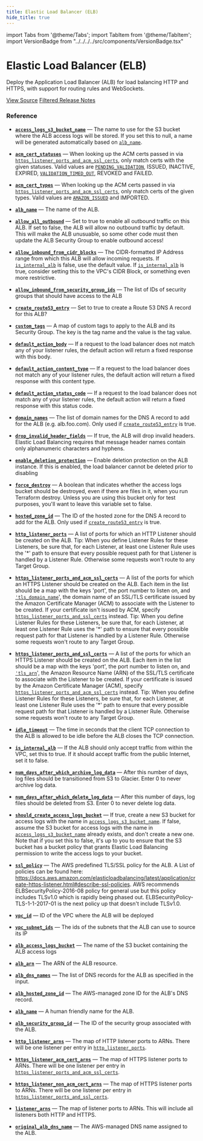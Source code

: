 ```yaml
---
title: Elastic Load Balancer (ELB)
hide_title: true
---
```


import Tabs from '@theme/Tabs';
import TabItem from '@theme/TabItem';
import VersionBadge from "../../../../src/components/VersionBadge.tsx"

<VersionBadge version="0.73.2"/>

# Elastic Load Balancer (ELB)

Deploy the Application Load Balancer (ALB) for load balancing HTTP and HTTPS, with support for routing rules and WebSockets.

<a href="https://github.com/gruntwork-io/terraform-aws-service-catalog/tree/master/modules/networking/alb" className="link-button">View Source</a>
<a href="https://github.com/gruntwork-io/terraform-aws-service-catalog/releases?q=networking/alb" className="link-button" title="Release notes for only the service catalog versions which impacted this service.">Filtered Release Notes</a>

### Reference

<Tabs>
<TabItem value="inputs" label="Inputs" default>

<a name="access_logs_s3_bucket_name" className="snap-top"></a>

* [**`access_logs_s3_bucket_name`**](#access_logs_s3_bucket_name) &mdash; The name to use for the S3 bucket where the ALB access logs will be stored. If you set this to null, a name will be generated automatically based on [`alb_name`](#alb_name).

<a name="acm_cert_statuses" className="snap-top"></a>

* [**`acm_cert_statuses`**](#acm_cert_statuses) &mdash; When looking up the ACM certs passed in via [`https_listener_ports_and_acm_ssl_certs`](#https_listener_ports_and_acm_ssl_certs), only match certs with the given statuses. Valid values are [`PENDING_VALIDATION`](#PENDING_VALIDATION), ISSUED, INACTIVE, EXPIRED, [`VALIDATION_TIMED_OUT`](#VALIDATION_TIMED_OUT), REVOKED and FAILED.

<a name="acm_cert_types" className="snap-top"></a>

* [**`acm_cert_types`**](#acm_cert_types) &mdash; When looking up the ACM certs passed in via [`https_listener_ports_and_acm_ssl_certs`](#https_listener_ports_and_acm_ssl_certs), only match certs of the given types. Valid values are [`AMAZON_ISSUED`](#AMAZON_ISSUED) and IMPORTED.

<a name="alb_name" className="snap-top"></a>

* [**`alb_name`**](#alb_name) &mdash; The name of the ALB.

<a name="allow_all_outbound" className="snap-top"></a>

* [**`allow_all_outbound`**](#allow_all_outbound) &mdash; Set to true to enable all outbound traffic on this ALB. If set to false, the ALB will allow no outbound traffic by default. This will make the ALB unusuable, so some other code must then update the ALB Security Group to enable outbound access!

<a name="allow_inbound_from_cidr_blocks" className="snap-top"></a>

* [**`allow_inbound_from_cidr_blocks`**](#allow_inbound_from_cidr_blocks) &mdash; The CIDR-formatted IP Address range from which this ALB will allow incoming requests. If [`is_internal_alb`](#is_internal_alb) is false, use the default value. If [`is_internal_alb`](#is_internal_alb) is true, consider setting this to the VPC's CIDR Block, or something even more restrictive.

<a name="allow_inbound_from_security_group_ids" className="snap-top"></a>

* [**`allow_inbound_from_security_group_ids`**](#allow_inbound_from_security_group_ids) &mdash; The list of IDs of security groups that should have access to the ALB

<a name="create_route53_entry" className="snap-top"></a>

* [**`create_route53_entry`**](#create_route53_entry) &mdash; Set to true to create a Route 53 DNS A record for this ALB?

<a name="custom_tags" className="snap-top"></a>

* [**`custom_tags`**](#custom_tags) &mdash; A map of custom tags to apply to the ALB and its Security Group. The key is the tag name and the value is the tag value.

<a name="default_action_body" className="snap-top"></a>

* [**`default_action_body`**](#default_action_body) &mdash; If a request to the load balancer does not match any of your listener rules, the default action will return a fixed response with this body.

<a name="default_action_content_type" className="snap-top"></a>

* [**`default_action_content_type`**](#default_action_content_type) &mdash; If a request to the load balancer does not match any of your listener rules, the default action will return a fixed response with this content type.

<a name="default_action_status_code" className="snap-top"></a>

* [**`default_action_status_code`**](#default_action_status_code) &mdash; If a request to the load balancer does not match any of your listener rules, the default action will return a fixed response with this status code.

<a name="domain_names" className="snap-top"></a>

* [**`domain_names`**](#domain_names) &mdash; The list of domain names for the DNS A record to add for the ALB (e.g. alb.foo.com). Only used if [`create_route53_entry`](#create_route53_entry) is true.

<a name="drop_invalid_header_fields" className="snap-top"></a>

* [**`drop_invalid_header_fields`**](#drop_invalid_header_fields) &mdash; If true, the ALB will drop invalid headers. Elastic Load Balancing requires that message header names contain only alphanumeric characters and hyphens.

<a name="enable_deletion_protection" className="snap-top"></a>

* [**`enable_deletion_protection`**](#enable_deletion_protection) &mdash; Enable deletion protection on the ALB instance. If this is enabled, the load balancer cannot be deleted prior to disabling

<a name="force_destroy" className="snap-top"></a>

* [**`force_destroy`**](#force_destroy) &mdash; A boolean that indicates whether the access logs bucket should be destroyed, even if there are files in it, when you run Terraform destroy. Unless you are using this bucket only for test purposes, you'll want to leave this variable set to false.

<a name="hosted_zone_id" className="snap-top"></a>

* [**`hosted_zone_id`**](#hosted_zone_id) &mdash; The ID of the hosted zone for the DNS A record to add for the ALB. Only used if [`create_route53_entry`](#create_route53_entry) is true.

<a name="http_listener_ports" className="snap-top"></a>

* [**`http_listener_ports`**](#http_listener_ports) &mdash; A list of ports for which an HTTP Listener should be created on the ALB. Tip: When you define Listener Rules for these Listeners, be sure that, for each Listener, at least one Listener Rule  uses the '*' path to ensure that every possible request path for that Listener is handled by a Listener Rule. Otherwise some requests won't route to any Target Group.

<a name="https_listener_ports_and_acm_ssl_certs" className="snap-top"></a>

* [**`https_listener_ports_and_acm_ssl_certs`**](#https_listener_ports_and_acm_ssl_certs) &mdash; A list of the ports for which an HTTPS Listener should be created on the ALB. Each item in the list should be a map with the keys 'port', the port number to listen on, and [`'tls_domain_name`](#'tls_domain_name)', the domain name of an SSL/TLS certificate issued by the Amazon Certificate Manager (ACM) to associate with the Listener to be created. If your certificate isn't issued by ACM, specify [`https_listener_ports_and_ssl_certs`](#https_listener_ports_and_ssl_certs) instead. Tip: When you define Listener Rules for these Listeners, be sure that, for each Listener, at least one Listener Rule  uses the '*' path to ensure that every possible request path for that Listener is handled by a Listener Rule. Otherwise some requests won't route to any Target Group.

<a name="https_listener_ports_and_ssl_certs" className="snap-top"></a>

* [**`https_listener_ports_and_ssl_certs`**](#https_listener_ports_and_ssl_certs) &mdash; A list of the ports for which an HTTPS Listener should be created on the ALB. Each item in the list should be a map with the keys 'port', the port number to listen on, and [`'tls_arn`](#'tls_arn)', the Amazon Resource Name (ARN) of the SSL/TLS certificate to associate with the Listener to be created. If your certificate is issued by the Amazon Certificate Manager (ACM), specify [`https_listener_ports_and_acm_ssl_certs`](#https_listener_ports_and_acm_ssl_certs) instead. Tip: When you define Listener Rules for these Listeners, be sure that, for each Listener, at least one Listener Rule  uses the '*' path to ensure that every possible request path for that Listener is handled by a Listener Rule. Otherwise some requests won't route to any Target Group.

<a name="idle_timeout" className="snap-top"></a>

* [**`idle_timeout`**](#idle_timeout) &mdash; The time in seconds that the client TCP connection to the ALB is allowed to be idle before the ALB closes the TCP connection.

<a name="is_internal_alb" className="snap-top"></a>

* [**`is_internal_alb`**](#is_internal_alb) &mdash; If the ALB should only accept traffic from within the VPC, set this to true. If it should accept traffic from the public Internet, set it to false.

<a name="num_days_after_which_archive_log_data" className="snap-top"></a>

* [**`num_days_after_which_archive_log_data`**](#num_days_after_which_archive_log_data) &mdash; After this number of days, log files should be transitioned from S3 to Glacier. Enter 0 to never archive log data.

<a name="num_days_after_which_delete_log_data" className="snap-top"></a>

* [**`num_days_after_which_delete_log_data`**](#num_days_after_which_delete_log_data) &mdash; After this number of days, log files should be deleted from S3. Enter 0 to never delete log data.

<a name="should_create_access_logs_bucket" className="snap-top"></a>

* [**`should_create_access_logs_bucket`**](#should_create_access_logs_bucket) &mdash; If true, create a new S3 bucket for access logs with the name in [`access_logs_s3_bucket_name`](#access_logs_s3_bucket_name). If false, assume the S3 bucket for access logs with the name in  [`access_logs_s3_bucket_name`](#access_logs_s3_bucket_name) already exists, and don't create a new one. Note that if you set this to false, it's up to you to ensure that the S3 bucket has a bucket policy that grants Elastic Load Balancing permission to write the access logs to your bucket.

<a name="ssl_policy" className="snap-top"></a>

* [**`ssl_policy`**](#ssl_policy) &mdash; The AWS predefined TLS/SSL policy for the ALB. A List of policies can be found here: https://docs.aws.amazon.com/elasticloadbalancing/latest/application/create-https-listener.html#describe-ssl-policies. AWS recommends ELBSecurityPolicy-2016-08 policy for general use but this policy includes TLSv1.0 which is rapidly being phased out. ELBSecurityPolicy-TLS-1-1-2017-01 is the next policy up that doesn't include TLSv1.0.

<a name="vpc_id" className="snap-top"></a>

* [**`vpc_id`**](#vpc_id) &mdash; ID of the VPC where the ALB will be deployed

<a name="vpc_subnet_ids" className="snap-top"></a>

* [**`vpc_subnet_ids`**](#vpc_subnet_ids) &mdash; The ids of the subnets that the ALB can use to source its IP

</TabItem>
<TabItem value="outputs" label="Outputs">

<a name="alb_access_logs_bucket" className="snap-top"></a>

* [**`alb_access_logs_bucket`**](#alb_access_logs_bucket) &mdash; The name of the S3 bucket containing the ALB access logs

<a name="alb_arn" className="snap-top"></a>

* [**`alb_arn`**](#alb_arn) &mdash; The ARN of the ALB resource.

<a name="alb_dns_names" className="snap-top"></a>

* [**`alb_dns_names`**](#alb_dns_names) &mdash; The list of DNS records for the ALB as specified in the input.

<a name="alb_hosted_zone_id" className="snap-top"></a>

* [**`alb_hosted_zone_id`**](#alb_hosted_zone_id) &mdash; The AWS-managed zone ID for the ALB's DNS record.

<a name="alb_name" className="snap-top"></a>

* [**`alb_name`**](#alb_name) &mdash; A human friendly name for the ALB.

<a name="alb_security_group_id" className="snap-top"></a>

* [**`alb_security_group_id`**](#alb_security_group_id) &mdash; The ID of the security group associated with the ALB.

<a name="http_listener_arns" className="snap-top"></a>

* [**`http_listener_arns`**](#http_listener_arns) &mdash; The map of HTTP listener ports to ARNs. There will be one listener per entry in [`http_listener_ports`](#http_listener_ports).

<a name="https_listener_acm_cert_arns" className="snap-top"></a>

* [**`https_listener_acm_cert_arns`**](#https_listener_acm_cert_arns) &mdash; The map of HTTPS listener ports to ARNs. There will be one listener per entry in [`https_listener_ports_and_acm_ssl_certs`](#https_listener_ports_and_acm_ssl_certs).

<a name="https_listener_non_acm_cert_arns" className="snap-top"></a>

* [**`https_listener_non_acm_cert_arns`**](#https_listener_non_acm_cert_arns) &mdash; The map of HTTPS listener ports to ARNs. There will be one listener per entry in [`https_listener_ports_and_ssl_certs`](#https_listener_ports_and_ssl_certs).

<a name="listener_arns" className="snap-top"></a>

* [**`listener_arns`**](#listener_arns) &mdash; The map of listener ports to ARNs. This will include all listeners both HTTP and HTTPS.

<a name="original_alb_dns_name" className="snap-top"></a>

* [**`original_alb_dns_name`**](#original_alb_dns_name) &mdash; The AWS-managed DNS name assigned to the ALB.

</TabItem>
</Tabs>


<!-- ##DOCS-SOURCER-START
{"sourcePlugin":"service-catalog-api","hash":"97f486d3574a9ae6711dbacd5ebcace8"}
##DOCS-SOURCER-END -->
